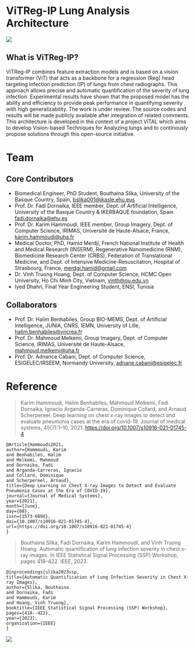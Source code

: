 # ViTReg-IP Lung Analysis Architecture
![ ](https://github.com/bouthainas/ViTReg-IP/blob/main/ViTReg-IP.jpg)
## What is ViTReg-IP?
ViTReg-IP combines feature extraction models and is based on a vision transformer (ViT) that acts as a backbone for a regression (Reg) head targeting infection prediction (IP) of lungs from chest radiographs. This approach allows precise and automatic quantification of the severity of lung infection. Experimental results have shown that the proposed model has the ability and efficiency to provide peak performance in quantifying severity with high generalizability. The work is under review. The source codes and results will be made publicly available after integration of related comments. This architecture is developed in the context of a project ViTAL which aims to develop Vision-based Techniques for Analyzing lungs and to continously propose solutions through this open-source initiative.

# Team
## Core Contributors
* Biomedical Engineer, PhD Student, Bouthaina Slika, University of the Basque Country, Spain, bslika001@ikasle.ehu.eus
* Prof. Dr. Fadi Dornaika, IEEE member, Dept. of Artificial Intelligence, University of the Basque Country & IKERBAQUE foundation, Spain fadi.dornaika@ehu.es
* Prof. Dr. Karim Hammoudi, IEEE member, Group Imagery, Dept. of Computer Science, IRIMAS, Université de Haute-Alsace, France, karim.hammoudi@uha.fr
* Medical Doctor, PhD, Hamid Merdji, French National Institute of Health and Medical Research (INSERM), Regenerative Nanomedicine (RNM), Biomedicine Research Center (CRBS), Federation of Translational Medicine, and Dept. of Intensive Medicine-Resuscitation, Hospital of Strasbourg, France, merdgi.hamid@gmail.com
* Dr. Vinh Truong Hoang, Dept. of Computer Science, HCMC Open University, Ho Chi Minh City, Vietnam, vinth@ou.edu.vn
* Iyed Dhahri, Final Year Engineering Student, ENSI, Tunisia
  
## Collaborators
* Prof. Dr. Halim Benhabiles, Group BIO-MEMS, Dept. of Artificial Intelligence, JUNIA, CNRS, IEMN, University of Lille, halim.benhabiles@yncrea.fr
* Prof. Dr. Mahmoud Melkemi, Group Imagery, Dept. of Computer Science, IRIMAS, Université de Haute-Alsace, mahmoud.melkemi@uha.fr
* Prof. Dr. Adnance Cabani, Dept. of Computer Science, ESIGELEC/IRSEEM, Normandy University, adnane.cabani@esigelec.fr

# Reference
> Karim Hammoudi, Halim Benhabiles, Mahmoud Melkemi, Fadi Dornaika, Ignacio Arganda-Carreras, Dominique Collard, and Arnaud Scherpereel. Deep learning on chest x-ray images to detect and evaluate pneumonia cases at the era of covid-19. Journal of medical systems, 45(7):1–10, 2021. https://doi.org/10.1007/s10916-021-01745-4
```
@Article{Hammoudi2021,
author={Hammoudi, Karim
and Benhabiles, Halim
and Melkemi, Mahmoud
and Dornaika, Fadi
and Arganda-Carreras, Ignacio
and Collard, Dominique
and Scherpereel, Arnaud},
title={Deep Learning on Chest X-ray Images to Detect and Evaluate Pneumonia Cases at the Era of COVID-19},
journal={Journal of Medical Systems},
year={2021},
month={June},
day={08},
issn={1573-689X},
doi={10.1007/s10916-021-01745-4},
url={https://doi.org/10.1007/s10916-021-01745-4}
}
```
> Bouthaina Slika, Fadi Dornaika, Karim Hammoudi, and Vinh Truong Hoang. Automatic quantification of lung infection severity in chest x-ray images. In IEEE Statistical Signal Processing (SSP) Workshop, pages 418–422. IEEE, 2023.
```
@inproceedings{slika2023ssp,
title={Automatic Quantification of Lung Infection Severity in Chest X-ray Images},
author={Slika, Bouthaina
and Dornaika, Fadi
and Hammoudi, Karim
and Hoang, Vinh Truong},
booktitle={IEEE Statistical Signal Processing (SSP) Workshop},
pages={418--422},
year={2023},
organization={IEEE}
}
```
![ ](https://github.com/bouthainas/ViTReg-IP/blob/main/Contributors.png)
